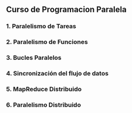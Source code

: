 ## Curso de Programacion Paralela

### 1. Paralelismo de Tareas
### 2. Paralelismo de Funciones
### 3. Bucles Paralelos
### 4. Sincronización del flujo de datos
### 5. MapReduce Distribuido
### 6. Paralelismo Distribuido